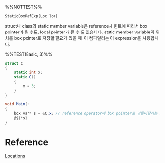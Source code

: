 %%NOTTEST%%
```
StaticBoxRefExp(Loc loc)
```
struct나 class의 static member variable은 reference시 힌트에 따라서 box pointer가 될 수도, local pointer가 될 수 도 있습니다.
static member variable의 위치를 box pointer로 저장할 필요가 있을 때, 이 컴파일러는 이 expression을 사용합니다.

%%TEST(Basic, 3)%%
```cs
struct C
{
	static int x;
	static C()
	{
		x = 3;
	}
}

void Main()
{
	box var* s = &C.x; // reference operator에 box pointer로 만들어달라는 요청을 줍니다
	@${*s}
}
```



# Reference
[Locations](Locations.md)